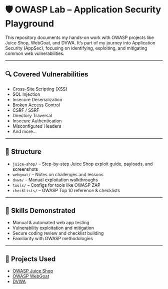 # 🛡️ OWASP Lab – Application Security Playground

This repository documents my hands-on work with OWASP projects like Juice Shop, WebGoat, and DVWA. It’s part of my journey into Application Security (AppSec), focusing on identifying, exploiting, and mitigating common web vulnerabilities.

---

## 🔍 Covered Vulnerabilities

- Cross-Site Scripting (XSS)
- SQL Injection
- Insecure Deserialization
- Broken Access Control
- CSRF / SSRF
- Directory Traversal
- Insecure Authentication
- Misconfigured Headers
- And more...

---

## 📁 Structure

- `juice-shop/` – Step-by-step Juice Shop exploit guide, payloads, and screenshots
- `webgoat/` – Notes on challenges and lessons
- `dvwa/` – Manual exploitation walkthroughs
- `tools/` – Configs for tools like OWASP ZAP
- `checklists/` – OWASP Top 10 reference & checklists

---

## 🧠 Skills Demonstrated

- Manual & automated web app testing
- Vulnerability exploitation and mitigation
- Secure coding review and checklist building
- Familiarity with OWASP methodologies

---

## 🧪 Projects Used

- [OWASP Juice Shop](https://owasp.org/www-project-juice-shop/)
- [OWASP WebGoat](https://owasp.org/www-project-webgoat/)
- [DVWA](http://www.dvwa.co.uk/)
